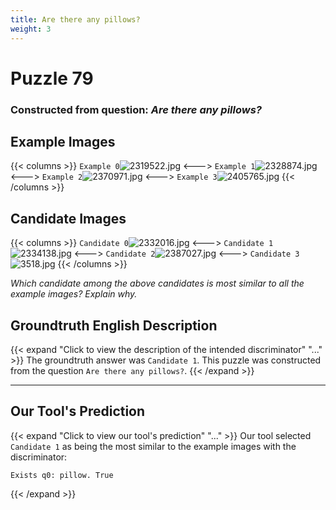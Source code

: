 ```yaml
---
title: Are there any pillows?
weight: 3
---
```


# Puzzle 79
### Constructed from question: _Are there any pillows?_


## Example Images
{{< columns >}}
`Example 0`![2319522.jpg](/gqa_images/2319522.jpg)
<--->
`Example 1`![2328874.jpg](/gqa_images/2328874.jpg)
<--->
`Example 2`![2370971.jpg](/gqa_images/2370971.jpg)
<--->
`Example 3`![2405765.jpg](/gqa_images/2405765.jpg)
{{< /columns >}}

## Candidate Images
{{< columns >}}
`Candidate 0`![2332016.jpg](/gqa_images/2332016.jpg)
<--->
`Candidate 1`![2334138.jpg](/gqa_images/2334138.jpg)
<--->
`Candidate 2`![2387027.jpg](/gqa_images/2387027.jpg)
<--->
`Candidate 3`![3518.jpg](/gqa_images/3518.jpg)
{{< /columns >}}

*Which candidate among the above candidates is most similar to all the example images? Explain why.*

## Groundtruth English Description

{{< expand "Click to view the description of the intended discriminator" "..." >}}
The groundtruth answer was `Candidate 1`. This puzzle was constructed from the question `Are there any pillows?`.
{{< /expand >}}

---

## Our Tool's Prediction

{{< expand "Click to view our tool's prediction" "..." >}}
Our tool selected `Candidate 1` as being the most similar to the example images with the discriminator:
```plaintext
Exists q0: pillow. True
```
{{< /expand >}}
